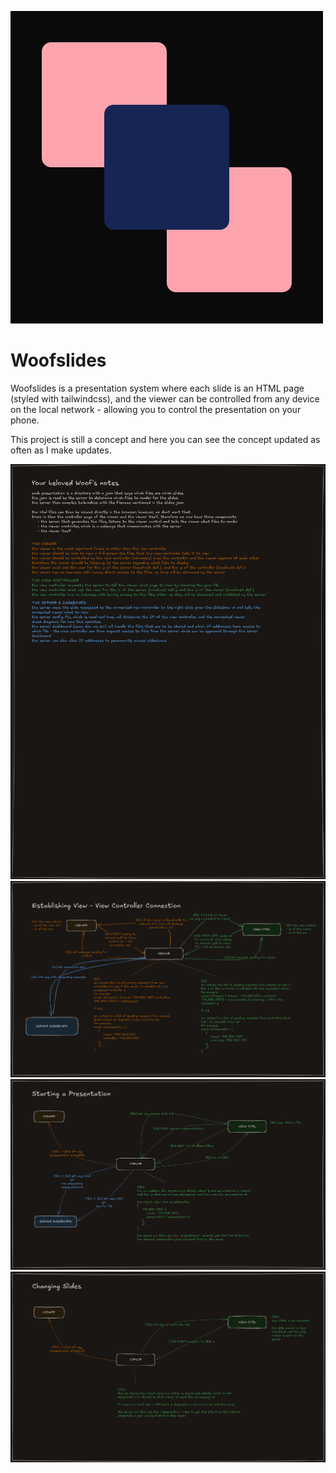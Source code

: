 ![logo](https://github.com/woofslides/.github/blob/main/profile/logo.png?raw=true)

# Woofslides

Woofslides is a presentation system where each slide is an HTML page (styled with tailwindcss), and the viewer can be controlled from any device on the local network - allowing you to control the presentation on your phone.

This project is still a concept and here you can see the concept updated as often as I make updates.

![0](https://github.com/woofslides/.github/blob/main/profile/Woofslides.0.png?raw=true)
![1](https://github.com/woofslides/.github/blob/main/profile/Woofslides.1.png?raw=true)
![2](https://github.com/woofslides/.github/blob/main/profile/Woofslides.2.png?raw=true)
![3](https://github.com/woofslides/.github/blob/main/profile/Woofslides.3.png?raw=true)
